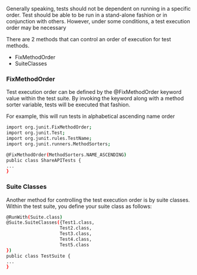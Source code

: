 Generally speaking, tests should not be dependent on running in a specific order.   Test should be able to be run in a stand-alone fashion or in conjunction with others.   However, under some conditions, a test execution order may be necessary

There are 2 methods that can control an order of execution for test methods.  

- FixMethodOrder
- SuiteClasses

### FixMethodOrder
Test execution order can be defined by the @FixMethodOrder keyword value within the test suite.  By invoking the keyword along with a method sorter variable, tests will be executed that fashion.  

For example, this will run tests in alphabetical ascending name order
```sh
import org.junit.FixMethodOrder;
import org.junit.Test;
import org.junit.rules.TestName;
import org.junit.runners.MethodSorters;

@FixMethodOrder(MethodSorters.NAME_ASCENDING)
public class ShareAPITests {
...
}
```

### Suite Classes
Another method for controlling the test execution order is by suite classes.    Within the test suite, you define your suite class as follows:
```sh
@RunWith(Suite.class)
@Suite.SuiteClasses({Test1.class,
                    Test2.class,
                    Test3.class,
                    Test4.class,
                    Test5.class
})
public class TestSuite {
...
}
```
